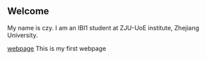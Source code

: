## Welcome 

My name is czy. 
I am an IBI1 student at ZJU-UoE institute, Zhejiang University.

[webpage](https://c.zju.edu.cn/) 
This is my first webpage
